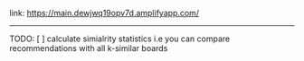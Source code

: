 link: https://main.dewjwq19opv7d.amplifyapp.com/


----
TODO:
[ ] calculate simialrity statistics i.e you can compare recommendations with all k-similar boards
